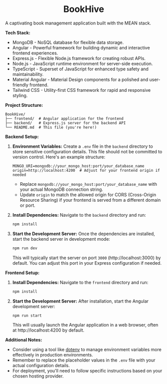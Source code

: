 <h1 align="center">BookHive</h1>

A captivating book management application built with the MEAN stack.

**Tech Stack:**

- MongoDB - NoSQL database for flexible data storage.
- Angular - Powerful framework for building dynamic and interactive frontend experiences.
- Express.js - Flexible Node.js framework for creating robust APIs.
- Node.js - JavaScript runtime environment for server-side execution.
- TypeScript - Superset of JavaScript for enhanced type safety and maintainability.
- Material Angular - Material Design components for a polished and user-friendly frontend.
- Tailwind CSS - Utility-first CSS framework for rapid and responsive styling.

**Project Structure:**

```
BookHive/
├── frontend/  # Angular application for the frontend
├── backend/   # Express.js server for the backend API
└── README.md  # This file (you're here!)
```

**Backend Setup:**

1. **Environment Variables:**
   Create a `.env` file in the `backend` directory to store sensitive configuration details. This file should not be committed to version control. Here's an example structure:

   ```
   MONGO_URI=mongodb://your_mongo_host:port/your_database_name
   origin=http://localhost:4200  # Adjust for your frontend origin if needed
   ```

   - Replace `mongodb://your_mongo_host:port/your_database_name` with your actual MongoDB connection string.
   - Update `origin` to match the allowed origin for CORS (Cross-Origin Resource Sharing) if your frontend is served from a different domain or port.

2. **Install Dependencies:**
   Navigate to the `backend` directory and run:

   ```bash
   npm install
   ```

3. **Start the Development Server:**
   Once the dependencies are installed, start the backend server in development mode:

   ```bash
   npm run dev
   ```

   This will typically start the server on port `3000` (http://localhost:3000) by default. You can adjust this port in your Express configuration if needed.

**Frontend Setup:**

1. **Install Dependencies:**
   Navigate to the `frontend` directory and run:

   ```bash
   npm install
   ```

2. **Start the Development Server:**
   After installation, start the Angular development server:

   ```bash
   npm run start
   ```

   This will usually launch the Angular application in a web browser, often at http://localhost:4200 by default.

**Additional Notes:**

- Consider using a tool like [dotenv](https://www.npmjs.com/package/dotenv) to manage environment variables more effectively in production environments.
- Remember to replace the placeholder values in the `.env` file with your actual configuration details.
- For deployment, you'll need to follow specific instructions based on your chosen hosting provider.
